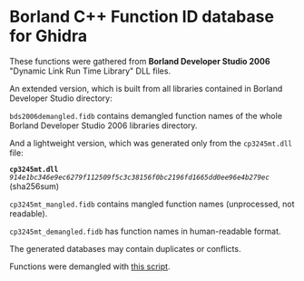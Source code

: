 # Borland C++ Function ID database for Ghidra

These functions were gathered from **Borland Developer Studio 2006** "Dynamic Link Run Time Library" DLL files.

An extended version, which is built from all libraries contained in Borland Developer Studio directory:

`bds2006demangled.fidb` contains demangled function names of the whole Borland Developer Studio 2006 libraries directory.

And a lightweight version, which was generated only from the `cp3245mt.dll` file:

**`cp3245mt.dll`** *`914e1bc346e9ec6279f112509f5c3c38156f0bc2196fd1665dd0ee96e4b279ec`* (sha256sum)

`cp3245mt_mangled.fidb` contains mangled function names (unprocessed, not readable).

`cp3245mt_demangled.fidb` has function names in human-readable format.

The generated databases may contain duplicates or conflicts.

Functions were demangled with [this script](https://gitlab.com/yakovlevegor/BorlandCPPDemangler).
